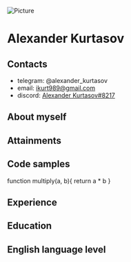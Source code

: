 ![Picture](https://user-images.githubusercontent.com/116437022/206852812-255e5a49-2d3e-4401-8d8a-972cced041b7.jpg)

# Alexander Kurtasov

## Contacts
+ telegram: @alexander_kurtasov
+ email: ikurt989@gmail.com
+ discord: [Alexander Kurtasov#8217](https://discordapp.com/users/104893251055125300/)

## About myself

## Attainments

## Code samples
 function multiply(a, b){
  return a * b
}

## Experience

## Education

## English language level

